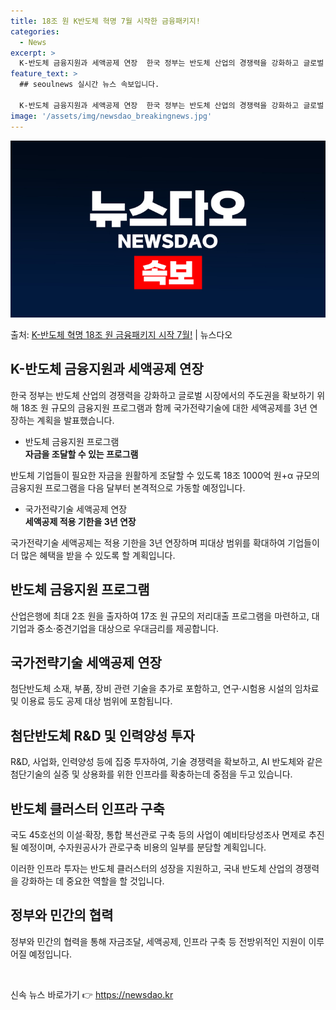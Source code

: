 ```yaml
---
title: 18조 원 K반도체 혁명 7월 시작한 금융패키지!
categories:
  - News
excerpt: >
  K-반도체 금융지원과 세액공제 연장  한국 정부는 반도체 산업의 경쟁력을 강화하고 글로벌 시장에서의 주도권을…
feature_text: >
  ## seoulnews 실시간 뉴스 속보입니다.

  K-반도체 금융지원과 세액공제 연장  한국 정부는 반도체 산업의 경쟁력을 강화하고 글로벌 시장에서의 주도권을…
image: '/assets/img/newsdao_breakingnews.jpg'
---
```


![뉴스다오 속보](/assets/img/newsdao_breakingnews.jpg)

<p>출처: <a href="https://newsdao.kr/4440" rel="dofollow">K-반도체 혁명 18조 원 금융패키지 시작 7월!</a> | 뉴스다오</p>

<h2 data-ke-size="size26">K-반도체 금융지원과 세액공제 연장</h2>
<p data-ke-size="size16">한국 정부는 반도체 산업의 경쟁력을 강화하고 글로벌 시장에서의 주도권을 확보하기 위해 18조 원 규모의 금융지원 프로그램과 함께 국가전략기술에 대한 세액공제를 3년 연장하는 계획을 발표했습니다.</p>
<ul>
  <li>반도체 금융지원 프로그램</li>
  <td style="text-align: center; height: 17px;"><b>자금을 조달할 수 있는 프로그램</b></td>
</ul>
<p data-ke-size="size16">반도체 기업들이 필요한 자금을 원활하게 조달할 수 있도록 18조 1000억 원+α 규모의 금융지원 프로그램을 다음 달부터 본격적으로 가동할 예정입니다.</p>
<ul>
  <li>국가전략기술 세액공제 연장</li>
  <td style="text-align: center; height: 17px;"><b>세액공제 적용 기한을 3년 연장</b></td>
</ul>
<p data-ke-size="size16">국가전략기술 세액공제는 적용 기한을 3년 연장하며 피대상 범위를 확대하여 기업들이 더 많은 혜택을 받을 수 있도록 할 계획입니다.</p>

<h2 data-ke-size="size26">반도체 금융지원 프로그램</h2>
<p data-ke-size="size16">산업은행에 최대 2조 원을 출자하여 17조 원 규모의 저리대출 프로그램을 마련하고, 대기업과 중소·중견기업을 대상으로 우대금리를 제공합니다.</p>

<h2 data-ke-size="size26">국가전략기술 세액공제 연장</h2>
<p data-ke-size="size16">첨단반도체 소재, 부품, 장비 관련 기술을 추가로 포함하고, 연구·시험용 시설의 임차료 및 이용료 등도 공제 대상 범위에 포함됩니다.</p>

<h2 data-ke-size="size26">첨단반도체 R&D 및 인력양성 투자</h2>
<p data-ke-size="size16">R&D, 사업화, 인력양성 등에 집중 투자하여, 기술 경쟁력을 확보하고, AI 반도체와 같은 첨단기술의 실증 및 상용화를 위한 인프라를 확충하는데 중점을 두고 있습니다.</p>

<h2 data-ke-size="size26">반도체 클러스터 인프라 구축</h2>
<p data-ke-size="size16">국도 45호선의 이설·확장, 통합 복선관로 구축 등의 사업이 예비타당성조사 면제로 추진될 예정이며, 수자원공사가 관로구축 비용의 일부를 분담할 계획입니다.</p>

<p data-ke-size="size16">이러한 인프라 투자는 반도체 클러스터의 성장을 지원하고, 국내 반도체 산업의 경쟁력을 강화하는 데 중요한 역할을 할 것입니다.</p>

<h2 data-ke-size="size26">정부와 민간의 협력</h2>
<p data-ke-size="size16">정부와 민간의 협력을 통해 자금조달, 세액공제, 인프라 구축 등 전방위적인 지원이 이루어질 예정입니다.</p>

<p data-ke-size="size16">&nbsp;</p> 

신속 뉴스 바로가기 👉 <a href="https://newsdao.kr" rel="dofollow">https://newsdao.kr</a>


